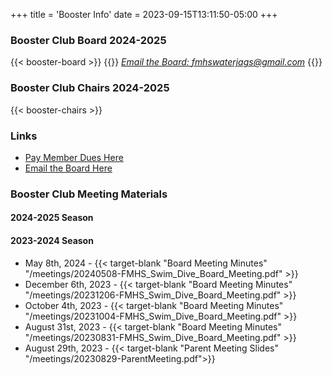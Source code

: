 +++
title = 'Booster Info'
date = 2023-09-15T13:11:50-05:00
+++

### Booster Club Board 2024-2025  
{{< booster-board >}}
{{<rawhtml>}}
<em><a href="mailto:fmhswaterjags@gmail.com">Email the Board: fmhswaterjags@gmail.com</a></em>
{{</rawhtml>}}

### Booster Club Chairs 2024-2025
{{< booster-chairs >}}  

### Links
- [Pay Member Dues Here](https://fmhs-swim-dive-booster-club.square.site/)  
- [Email the Board Here](mailto:fmhswaterjags@gmail.com)

<!-- 
### Booster Club Bylaws
*insert bylaws* -->

### Booster Club Meeting Materials

#### 2024-2025 Season

#### 2023-2024 Season
- May 8th, 2024 - {{< target-blank "Board Meeting Minutes" "/meetings/20240508-FMHS_Swim_Dive_Board_Meeting.pdf" >}}
- December 6th, 2023 - {{< target-blank "Board Meeting Minutes" "/meetings/20231206-FMHS_Swim_Dive_Board_Meeting.pdf" >}}
- October 4th, 2023 - {{< target-blank "Board Meeting Minutes" "/meetings/20231004-FMHS_Swim_Dive_Board_Meeting.pdf" >}}
- August 31st, 2023 - {{< target-blank "Board Meeting Minutes" "/meetings/20230831-FMHS_Swim_Dive_Board_Meeting.pdf" >}}
- August 29th, 2023 - {{< target-blank "Parent Meeting Slides" "/meetings/20230829-ParentMeeting.pdf">}}
